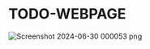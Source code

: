 # TODO-WEBPAGE
![Screenshot 2024-06-30 000053 png](https://github.com/user-attachments/assets/a50f0c2e-4e35-48fa-beca-af2c79fb9a3b)
